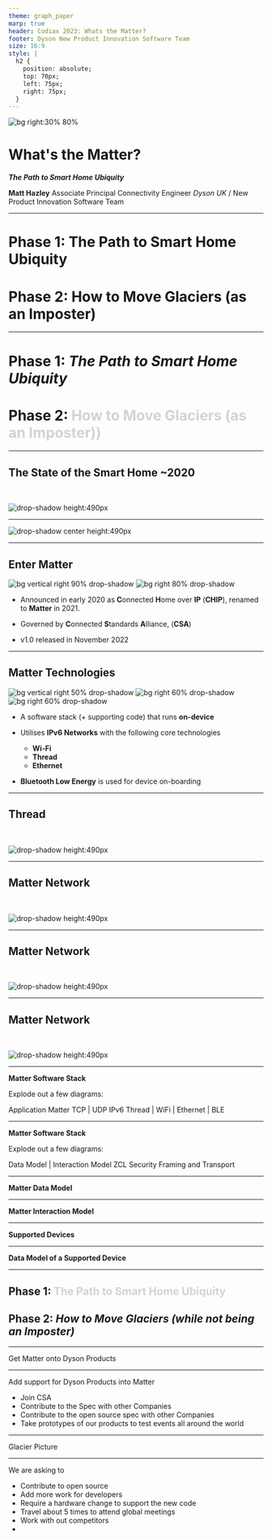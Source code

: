 ```yaml
---
theme: graph_paper
marp: true
header: Codiax 2023: Whats the Matter?
footer: Dyson New Product Innovation Software Team
size: 16:9
style: |
  h2 {
    position: absolute;
    top: 70px;
    left: 75px;
    right: 75px;
  }
---
```


![bg right:30% 80%](https://1000logos.net/wp-content/uploads/2021/05/Dyson-logo.png)

# **What's the Matter?**
***The Path to Smart Home Ubiquity***


**Matt Hazley**
Associate Principal Connectivity Engineer
*Dyson UK* / New Product Innovation Software Team


<!-- 
Hi everyone, my name is Matt Hazley, I am an Associate Principal Connectivity Engineer in Dyson's New Product Innovation Software Teams. My talk today for Codiax 2023 is titled "Whats the Matter" and my aim is to talk to you about the state of the Smart Home market today and to discuss to path towards ubiquity in this space for both Product Manufacturers and Smart Home Platforms.
-->

---

# **Phase 1:** The Path to Smart Home Ubiquity

# **Phase 2:** How to Move Glaciers (as an Imposter)

---

# **Phase 1:** *The Path to Smart Home Ubiquity*

# **Phase 2:** <span style="color:lightgrey;">How to Move Glaciers (as an Imposter))<span>

---

## **The State of the Smart Home ~2020**

<br>

![drop-shadow height:490px](img/stateofsmarthome.jpg)

<!-- 
Each existing Smart Home platform currently has its own protocols and configuration​
​Requires development to ‘on-board’ & support a new platform.​

Indicate how difficult it is for device manufacturers, an integration per platform, ranging from cloud 2 cloud and straight to device.

Poor User Experience
Lower Consumer choice
This fragmented set of platforms is untenable.
-->

---

![drop-shadow center height:490px](img/market.png)

<!-- 
Statista 2023 Market Research Report on Smart Home
Household penetration is around 14% in 2022, predicted to be 33% by 2028
-->

---

## **Enter Matter**

![bg vertical right 90% drop-shadow](img/Matter_logo.jpg)
![bg right 80% drop-shadow](img/csalogo.png)

* Announced in early 2020 as **C**onnected **H**ome over **IP** (**CHIP**), renamed to **Matter** in 2021. ​

* Governed by **C**onnected **S**tandards **A**lliance, (**CSA**)

* v1.0 released in November 2022

<!-- Claims to “create a unifying standard for the smart home industry”​

Apple, Amazon, Google & Samsung formally announced their support at inception

At CES, around 30 companies showcased their involvement and / or pledged their support​

v1.0 launched in just over one year ago in Nov 2022.​ 

Allows a device to interact with any Smart Home Ecosystem that understands Matter​-->

---
## **Matter Technologies**

![bg vertical right 50% drop-shadow](img/wifilogo.png)
![bg right 60% drop-shadow](img/threadlogo.png)
![bg right 60% drop-shadow](img/blelogo.png)

* A software stack (+ supporting code) that runs **on-device**​

* Utilises **IPv6 Networks** with the following core technologies
  * **Wi-Fi**
  * **Thread**
  * **Ethernet**​

* **Bluetooth Low Energy** is used for device on-boarding​

---

## **Thread**

<br>

![drop-shadow height:490px](img/threadnetwork.jpg)

<!-- Thread is a low power mesh technology based on 802.15.4 which is basically the same physical later as Zigbee, so its effectively zigbee, except that thread used IP to communicate, like a normal network that we are used to. ​

It is bridged back into a standard Wi-Fi network by a device called a Border Router. ​

A border router is basically a hub…. A smart speaker, another device, etc….​

Thread allows low power devices to form a mesh around the home and communicate with devices on the Wi-Fi network via this Border Router / hub. ​

So, now that we know this, then what does a Matter network look like... -->
---

## **Matter Network**

<br>

![drop-shadow height:490px](img/matternetwork.jpg)

---

## **Matter Network**

<br>

![drop-shadow height:490px](img/matternetwork_google.jpg)

---

## **Matter Network**

<br>

![drop-shadow height:490px](img/matternetwork_apple.jpg)

---

**Matter Software Stack**

Explode out a few diagrams:

Application
Matter
TCP | UDP
IPv6
Thread | WiFi | Ethernet | BLE

---

**Matter Software Stack**

Explode out a few diagrams:

Data Model | Interaction Model
ZCL
Security
Framing and Transport

---

**Matter Data Model**

---

**Matter Interaction Model**

---

**Supported Devices**

---

**Data Model of a Supported Device**

---

## **Phase 1:** <span style="color:lightgrey;">The Path to Smart Home Ubiquity<span>

## **Phase 2:** *How to Move Glaciers (while not being an Imposter)*

---

Get Matter onto Dyson Products

---

Add support for Dyson Products into Matter

* Join CSA
* Contribute to the Spec with other Companies
* Contribute to the open source spec with other Companies
* Take prototypes of our products to test events all around the world

---

Glacier Picture

---

We are asking to

* Contribute to open source
* Add more work for developers
* Require a hardware change to support the new code
* Travel about 5 times to attend global meetings
* Work with out competitors
* 

